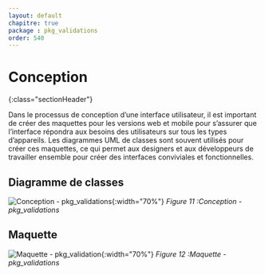 ```yaml
---
layout: default
chapitre: true
package : pkg_validations
order: 540
---
```




# Conception
{:class="sectionHeader"}

<!-- note -->

Dans le processus de conception d’une interface utilisateur, il est important de créer des maquettes pour les versions web et mobile pour s’assurer que l’interface répondra aux besoins des utilisateurs sur tous les types d’appareils. Les diagrammes UML de classes sont souvent utilisés pour créer ces maquettes, ce qui permet aux designers et aux développeurs de travailler ensemble pour créer des interfaces conviviales et fonctionnelles.

<!-- new slide -->




## Diagramme de classes 

![Conception - pkg_validations ](/soli-lms/diagrammes/pkg_validations/classes_pkg_validations.svg){:width="70%"}
*Figure 11 :Conception - pkg_validations*


<!-- new slide -->

## Maquette

![Maquette - pkg_validation ](/soli-lms/diagrammes/pkg_validations/){:width="70%"}
*Figure 12 :Maquette - pkg_validations*



